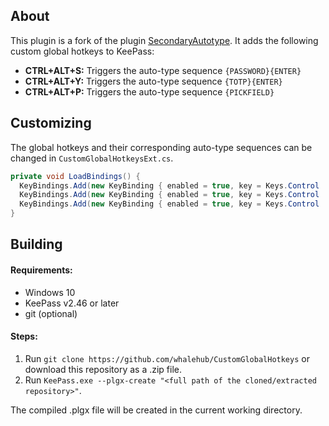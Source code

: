 ## About
This plugin is a fork of the plugin [SecondaryAutotype](https://sourceforge.net/projects/keepass-secondaryautotype/). It adds the following custom global hotkeys to KeePass:

- **CTRL+ALT+S:** Triggers the auto-type sequence `{PASSWORD}{ENTER}`
- **CTRL+ALT+Y:** Triggers the auto-type sequence `{TOTP}{ENTER}`
- **CTRL+ALT+P:** Triggers the auto-type sequence `{PICKFIELD}`

## Customizing
The global hotkeys and their corresponding auto-type sequences can be changed in `CustomGlobalHotkeysExt.cs`.

```cs
private void LoadBindings() {
  KeyBindings.Add(new KeyBinding { enabled = true, key = Keys.Control | Keys.Alt | Keys.S, sequence = "{Password}{ENTER}" });
  KeyBindings.Add(new KeyBinding { enabled = true, key = Keys.Control | Keys.Alt | Keys.Y, sequence = "{TOTP}{ENTER}" });
  KeyBindings.Add(new KeyBinding { enabled = true, key = Keys.Control | Keys.Alt | Keys.P, sequence = "{PICKFIELD}" });
}
```

## Building
#### **Requirements:**
- Windows 10
- KeePass v2.46 or later
- git (optional)

#### **Steps:**
1. Run `git clone https://github.com/whalehub/CustomGlobalHotkeys` or download this repository as a .zip file.
2. Run `KeePass.exe --plgx-create "<full path of the cloned/extracted repository>"`.

The compiled .plgx file will be created in the current working directory.
